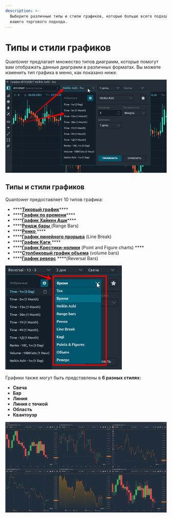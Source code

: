 ```yaml
---
description: >-
  Выберите различные типы и стили графиков, которые больше всего подходят для
  вашего торгового подхода.
---
```


# Типы и стили графиков

Quantower предлагает множество типов диаграмм, которые помогут вам отображать данные диаграмм в различных форматах. Вы можете изменить тип графика в меню, как показано ниже.

![](../../../.gitbook/assets/menyu-grafika-quantower.png)

## Типы и стили графиков

Quantower предоставляет 10 типов графика:

*  ****[**Тиковый график**](https://app.gitbook.com/@quantower/s/quantower-ru/~/drafts/-ManNs1UdDo_jqCBCJUa/analytics-panels/chart/chart-types/tick-chart)\*\*\*\*
*  ****[**График по времени**](https://help.quantower.com/analytics-panels/chart/chart-types/time-aggregation)\*\*\*\*
*  ****[**График Хайкен Аши**](https://help.quantower.com/analytics-panels/chart/chart-types/heiken-ashi)\*\*\*\*
*  ****[**Рендж бары** ](https://help.quantower.com/analytics-panels/chart/chart-types/range-bars)\(Range Bars\)
*  ****[**Ренко** ](https://help.quantower.com/analytics-panels/chart/chart-types/renko)\*\*\*\*
* \*\*\*\*[**График линейного прорыва**](https://help.quantower.com/analytics-panels/chart/chart-types/line-break) \(Line Break\)
* \*\*\*\*[**График Каги** ](https://help.quantower.com/analytics-panels/chart/chart-types/kagi)\*\*\*\*
* \*\*\*\*[**График Крестики-нолики**](https://help.quantower.com/analytics-panels/chart/chart-types/points-and-figures) \(Point and Figure charts\) ****
* \*\*\*\*[**Столбиковый график объема**](https://app.gitbook.com/@quantower/s/quantower-ru/~/drafts/-Mb1nY6tTQju6DlBSkFL/analytics-panels/chart/chart-types/volume-bars) \(volume bars\)
* \*\*\*\*[**График реверс**](https://app.gitbook.com/@quantower/s/quantower-ru/~/drafts/-ManNs1UdDo_jqCBCJUa/analytics-panels/chart/chart-types/reversal-bars) ****\(Reversal Bars\)

![](../../../.gitbook/assets/10-tipov-grafikov-quantower.png)

Графики также могут быть представлены в **6 разных стилях:**

* **Свеча**
* **Бар**
* **Линия**
* **Линия с точкой**
* **Область**
* **Квантоуэр**

![](../../../.gitbook/assets/chart-styles.png)





